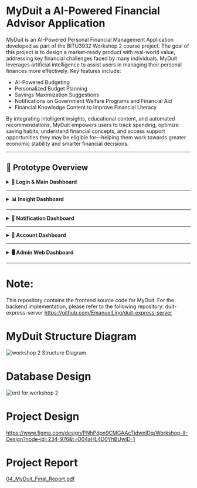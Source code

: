 # MyDuit a AI-Powered Financial Advisor Application
MyDuit is an AI-Powered Personal Financial Management Application developed as part of the BITU3932 Workshop 2 course project. The goal of this project is to design a market-ready product with real-world value, addressing key financial challenges faced by many individuals.
MyDuit leverages artificial intelligence to assist users in managing their personal finances more effectively. Key features include:

- AI-Powered Budgeting
- Personalized Budget Planning
- Savings Maximization Suggestions
- Notifications on Government Welfare Programs and Financial Aid
- Financial Knowledge Content to Improve Financial Literacy

By integrating intelligent insights, educational content, and automated recommendations, MyDuit empowers users to track spending, optimize saving habits, understand financial concepts, and access support opportunities they may be eligible for—helping them work towards greater economic stability and smarter financial decisions.

---

## 🚀 Prototype Overview

<details>
<summary><b>🔑 Login & Main Dashboard</b></summary>

| Login Screen | Main Dashboard |
|--------------|----------------|
| <img src="https://github.com/user-attachments/assets/292d194c-c204-4836-a30b-7410cfc21ee1" width="250"/> | <img src="https://github.com/user-attachments/assets/9820d9aa-7c51-451b-93e4-e407f24168c0" width="250"/> |

- Secure login/registration  
- Personalized greeting & balance visibility toggle  
- Latest transactions with category & timestamp  

</details>

---

<details>
<summary><b>📊 Insight Dashboard</b></summary>

| Budgets & Transactions | Spending Visualization |
|------------------------|------------------------|
| <img src="https://github.com/user-attachments/assets/aaf4441c-37a0-4c46-b6db-73cb66971900" width="250"/> | <img src="https://github.com/user-attachments/assets/d1ef0e1e-4297-4923-81ad-f168a01b72a8" width="250"/> |

- Manual & AI-generated budgets  
- View by latest transaction or spending category  
- Interactive pie charts showing spending patterns  

---

| AI Savings Suggestions | Budget vs Actual Spending |
|------------------------|---------------------------|
| <img alt="image" src="https://github.com/user-attachments/assets/dcfa1ce6-d191-4b9a-842a-8efb5f9e4010" width="250"/> | <img src="https://github.com/user-attachments/assets/56fa6a75-fc64-419b-8fe3-c0e3452ab30e" width="250"/> |

- Gemini-powered savings tips based on behaviour  
- Compare planned vs actual expenses  

</details>

---

<details>
<summary><b>🔔 Notification Dashboard</b></summary>

| Notification List | Detailed View |
|-------------------|--------------|
|<p align="center"> 
<img src="https://github.com/user-attachments/assets/eed897a7-0ecc-4eb3-8638-00c694961089" width="250"/> <img src="https://github.com/user-attachments/assets/f11c6ba5-a1e2-410c-bf53-e5d13edad66f" width="250"/> 
</p> | <p align="center">
  <img src="https://github.com/user-attachments/assets/a7fac111-ecc5-42e5-8344-715ed2b09d75" width="250"/> <img src="https://github.com/user-attachments/assets/0b59c119-d37e-4416-aa93-571c7df8b4dc" width="250"/> </p> 
|

- **Green:** Govt programs & welfare alerts  
- **Blue:** Financial literacy & scam warnings  
- **Red:** Overspending or budget limit alerts  

</details>

---

<details>
<summary><b>👤 Account Dashboard</b></summary>
| Account Dashboard |
|-------------------|
<img src="https://github.com/user-attachments/assets/16fde668-5bf4-4955-bc6f-0f61d25dc53f" width="250"/>

- Edit personal details  
- Change password & update email  
- Light/dark mode toggle  
- Secure logout  

</details>

---

<details>
<summary><b>🖥 Admin Web Dashboard</b></summary>

| Admin Content List | Edit Post |
|--------------------|-----------|
| <img src="https://github.com/user-attachments/assets/42dcccb3-8735-428a-9132-a1aa7b7d2310" width="400"/> | <img src="https://github.com/user-attachments/assets/950cf617-eb8f-4fd7-8933-70f8b7060846" width="400"/> |

- CRUD for notifications & financial tips  
- Categorization & image uploads  
- Real-time updates to user app  

</details>

---
# Note: 
This repository contains the frontend source code for MyDuit. For the backend implementation, please refer to the following repository: duit-express-server
https://github.com/EmanuelLing/duit-express-server

# MyDuit Structure Diagram
![workshop 2 Structure Diagram](https://github.com/user-attachments/assets/26936665-d854-42f3-884b-554ccbb52ed9)

# Database Design
![erd for workshop 2](https://github.com/user-attachments/assets/3e16e3b8-8825-4182-8c1e-7756f712d661)

# Project Design
https://www.figma.com/design/PNhPdpn9CMGAAcTjdwnIDq/Workshop-II-Design?node-id=234-976&t=O04aHL4D0YhBUwID-1


# Project Report
[04_MyDuit_Final_Report.pdf](https://github.com/user-attachments/files/20271992/04_MyDuit_Final_Report.pdf)

